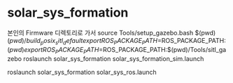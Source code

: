 # solar_sys_formation

본인의 Firmware 디렉토리로 가서
source Tools/setup_gazebo.bash $(pwd) $(pwd)/build_posix_sitl_default
export ROS_PACKAGE_PATH=$ROS_PACKAGE_PATH:$(pwd)
export ROS_PACKAGE_PATH=$ROS_PACKAGE_PATH:$(pwd)/Tools/sitl_gazebo
roslaunch solar_sys_formation solar_sys_formation_sim.launch



roslaunch solar_sys_formation solar_sys_ros.launch

